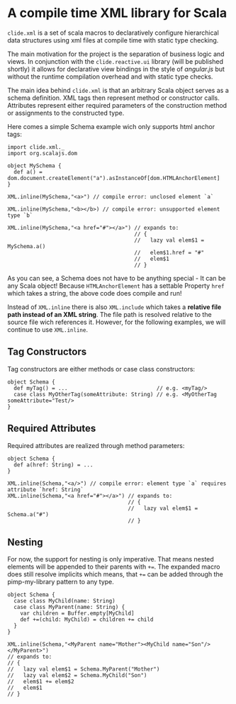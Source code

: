 A compile time XML library for Scala
=========

`clide.xml` is a set of scala macros to declaratively configure hierarchical data structures using xml files at compile time with static type checking.

The main motivation for the project is the separation of business logic and views. In conjunction with the `clide.reactive.ui` library (will be published shortly) it allows for declarative view bindings in the style of *angular.js* but without the runtime compilation overhead and with static type checks.

The main idea behind `clide.xml` is that an arbitrary Scala object serves as a schema definition. XML tags then represent method or constructor calls. Attributes represent either required parameters of the construction method or assignments to the constructed type.

Here comes a simple Schema example wich only supports html anchor tags:

    import clide.xml._
    import org.scalajs.dom
    
    object MySchema {
      def a() = dom.document.createElement("a").asInstanceOf[dom.HTMLAnchorElement]
    }
    
    XML.inline(MySchema,"<a>") // compile error: unclosed element `a`
    
    XML.inline(MySchema,"<b></b>) // compile error: unsupported element type `b`
    
    XML.inline(MySchema,"<a href="#"></a>") // expands to:
                                            // {
                                            //   lazy val elem$1 = MySchema.a()
                                            //   elem$1.href = "#"
                                            //   elem$1
                                            // }
                                               

As you can see, a Schema does not have to be anything special - It can be any Scala object!
Because `HTMLAnchorElement` has a settable Property `href` which takes a string, the above code does compile and run!

Instead of `XML.inline` there is also `XML.include` which takes a **relative file path instead of an XML string**. The file path is resolved relative to the source file wich references it. However, for the following examples, we will continue to use `XML.inline`.

Tag Constructors
---

Tag constructors are either methods or case class constructors:

    object Schema {
      def myTag() = ...                            // e.g. <myTag/>
      case class MyOtherTag(someAttribute: String) // e.g. <MyOtherTag someAttribute="Test/>
    }

Required Attributes
---

Required attributes are realized through method parameters:

    object Schema {
      def a(href: String) = ...
    }
    
    XML.inline(Schema,"<a/>") // compile error: element type `a` requires attribute `href: String`
    XML.inline(Schema,"<a href="#"></a>") // expands to:
                                          // {
                                          //   lazy val elem$1 = Schema.a("#")
                                          // }

Nesting
---

For now, the support for nesting is only imperative. That means nested elements will be appended to their parents with `+=`. The expanded macro does still resolve implicits which means, that `+=` can be added through the pimp-my-library pattern to any type.

    object Schema {
      case class MyChild(name: String)
      case class MyParent(name: String) {
        var children = Buffer.empty[MyChild]
        def +=(child: MyChild) = children += child
      }
    }
    
    XML.inline(Schema,"<MyParent name="Mother"><MyChild name="Son"/></MyParent>")
    // expands to:
    // {
    //   lazy val elem$1 = Schema.MyParent("Mother")
    //   lazy val elem$2 = Schema.MyChild("Son")
    //   elem$1 += elem$2
    //   elem$1
    // }
